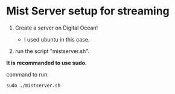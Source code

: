 
# Mist Server setup for streaming


1. Create a server on Digital Ocean!
    - I used ubuntu in this case.

2. run the script "mistserver.sh".

**It is recommanded to use sudo.**

command to run: 

`sudo ./mistserver.sh`
